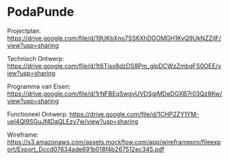 # PodaPunde
Projectplan:
https://drive.google.com/file/d/19UKbXno7SS6XhDGOMGH1KvQ9UkNZZilF/view?usp=sharing

Technisch Ontwerp:
https://drive.google.com/file/d/1t6Tisx8dzDS8Pm_glpDCWzZmbqFS0OEE/view?usp=sharing

Programma van Eisen:
https://drive.google.com/file/d/1rNFBEqSwgvUVDSgjMDeDGXB7r03Qz8Kw/view?usp=sharing

Functioneel Ontwerp:
https://drive.google.com/file/d/1CHP2ZY1YM-uel4QI9SGuJf4DaQLEzy7w/view?usp=sharing

Wireframe:
https://s3.amazonaws.com/assets.mockflow.com/app/wireframepro/fileexport/Export_Dccd07634ade691b018f4b267512ec345.pdf